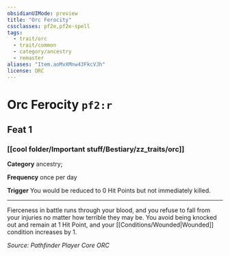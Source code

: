 ```yaml
---
obsidianUIMode: preview
title: "Orc Ferocity"
cssclasses: pf2e,pf2e-spell
tags:
  - trait/orc
  - trait/common
  - category/ancestry
  - remaster
aliases: "Item.aoMvXMnw43FkcVJh"
license: ORC
---
```

# Orc Ferocity `pf2:r`
## Feat 1
### [[cool folder/Important stuff/Bestiary/zz_traits/orc]]

**Category** ancestry; 




**Frequency** once per day

**Trigger** You would be reduced to 0 Hit Points but not immediately killed.

* * *

Fierceness in battle runs through your blood, and you refuse to fall from your injuries no matter how terrible they may be. You avoid being knocked out and remain at 1 Hit Point, and your [[Conditions/Wounded|Wounded]] condition increases by 1.

*Source: Pathfinder Player Core*
*ORC*
